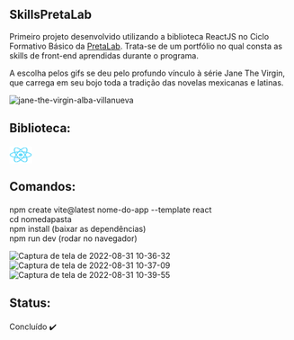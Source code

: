 ## SkillsPretaLab


Primeiro projeto desenvolvido utilizando a biblioteca ReactJS no Ciclo Formativo Básico da [PretaLab](https://www.pretalab.com/ ). Trata-se de um portfólio no qual consta as skills de front-end aprendidas durante o programa.

 A escolha pelos gifs se deu pelo profundo vínculo à série Jane The Virgin, que carrega em seu bojo toda a tradição das novelas mexicanas e latinas.  
 
![jane-the-virgin-alba-villanueva](https://user-images.githubusercontent.com/105956403/187674708-f2ecf6be-3896-448e-ba75-8bddc2923cd7.gif)



## Biblioteca:
#### 

<img align="center" alt="Rafa-React" height="30" width="40" src="https://raw.githubusercontent.com/devicons/devicon/master/icons/react/react-original.svg">


## Comandos:
#### 
npm create vite@latest nome-do-app --template react   <br>
cd nomedapasta   <br>
npm install (baixar as dependências) <br>
npm run dev (rodar no navegador)

![Captura de tela de 2022-08-31 10-36-32](https://user-images.githubusercontent.com/105956403/187691979-af827cfe-b8d1-42e5-a49d-7125ab2532b7.png)
![Captura de tela de 2022-08-31 10-37-09](https://user-images.githubusercontent.com/105956403/187692004-09fd8305-9aba-4b53-a291-b4ef9b92f5ba.png)
![Captura de tela de 2022-08-31 10-39-55](https://user-images.githubusercontent.com/105956403/187692766-4c7a48bc-eeb0-487f-a7e4-44994d8b6636.png)



## Status:

####

Concluído ✔️
